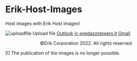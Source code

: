 # Erik-Host-Images
Host images with Erik Host images! 

![uploadfile](https://user-images.githubusercontent.com/108028311/203842688-22c9a84b-f2a6-4e77-b4eb-8a6f2c923d32.png)
Upload file [Outlook](mailto:erikngresi1@outlook.it) [ic-predazzotesero.it](mailto:erikngresi@ic-predazzotesero.it) [Gmail](mailto:ngresierik@gmail.com)

<p align="center">©Erik Corporation 2022. All rights reserved</p>

[!] The publication of the images is no longer possible.
